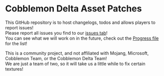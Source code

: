 # Cobblemon Delta Asset Patches
This GitHub repository is to host changelogs, todos and allows players to report issues!<br>
Please report all issues you find to our [issues tab](https://github.com/zachup100/DeltaPatches/issues)!<br>
You can see what we will work on in the future, check out the [Progress file](https://github.com/zachup100/DeltaPatches/blob/main/Progress.md) for the list!<br>

This is a community project, and not affiliated with Mojang, Microsoft, Cobblemon Team, or the Cobblemon Delta Team!<br>
We are just a team of two, so it will take us a little while to fix certain textures!
